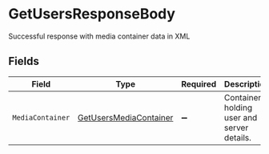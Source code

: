 # GetUsersResponseBody

Successful response with media container data in XML


## Fields

| Field                                                                     | Type                                                                      | Required                                                                  | Description                                                               |
| ------------------------------------------------------------------------- | ------------------------------------------------------------------------- | ------------------------------------------------------------------------- | ------------------------------------------------------------------------- |
| `MediaContainer`                                                          | [GetUsersMediaContainer](../../Models/Requests/GetUsersMediaContainer.md) | :heavy_minus_sign:                                                        | Container holding user and server details.                                |